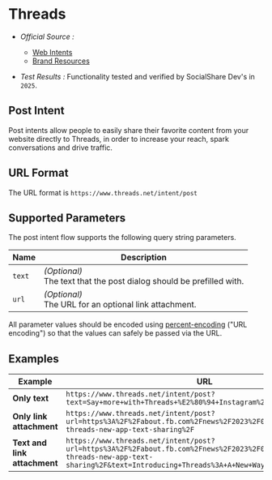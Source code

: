 # Threads

* *Official Source :*
    * [Web Intents](https://developers.facebook.com/docs/threads/threads-web-intents)
    * [Brand Resources](https://about.meta.com/brand/resources/instagram/threads/)

* *Test Results :* Functionality tested and verified by SocialShare Dev's in `2025`.

## Post Intent
Post intents allow people to easily share their favorite content from your website directly to Threads, in order to increase your reach, spark conversations and drive traffic.

## URL Format
The URL format is `https://www.threads.net/intent/post`

## Supported Parameters
The post intent flow supports the following query string parameters.

| Name | Description |
|------|-------------|
| `text` | *(Optional)*<br>The text that the post dialog should be prefilled with. |
| `url`  | *(Optional)*<br>The URL for an optional link attachment. |

All parameter values should be encoded using [percent-encoding](https://datatracker.ietf.org/doc/html/rfc3986#section-2.1) ("URL encoding") so that the values can safely be passed via the URL.

## Examples

| Example        | URL |
|---------------------|-----|
| **Only text**       | `https://www.threads.net/intent/post?text=Say+more+with+Threads+%E2%80%94+Instagram%27s+new+text+app` |
| **Only link attachment** | `https://www.threads.net/intent/post?url=https%3A%2F%2Fabout.fb.com%2Fnews%2F2023%2F07%2Fintroducing-threads-new-app-text-sharing%2F` |
| **Text and link attachment** | `https://www.threads.net/intent/post?url=https%3A%2F%2Fabout.fb.com%2Fnews%2F2023%2F07%2Fintroducing-threads-new-app-text-sharing%2F&text=Introducing+Threads%3A+A+New+Way+to+Share+With+Text` |